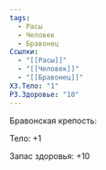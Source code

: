 ```yaml
---
tags:
  - Расы
  - Человек
  - Бравонец
Ссылки:
  - "[[Расы]]"
  - "[[Человек]]"
  - "[[Бравонец]]"
ХЗ.Тело: "1"
РЗ.Здоровье: "10"
---
```

Бравонская крепость:

Тело: +1

Запас здоровья: +10







